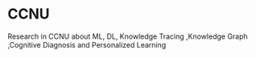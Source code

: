 # CCNU
Research in CCNU about ML, DL, Knowledge Tracing ,Knowledge Graph ,Cognitive Diagnosis and Personalized Learning
